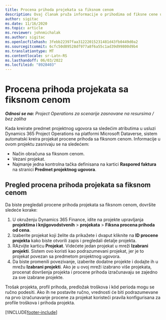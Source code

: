 ```yaml
---
title: Procena prihoda projekata sa fiksnom cenom
description: Ovaj članak pruža informacije o prihodima od fiksne cene u projektima.
author: sigitac
ms.date: 11/16/2020
ms.topic: article
ms.reviewer: johnmichalak
ms.author: sigitac
ms.openlocfilehash: 3febb22397faa31222015231481d43fb0449d0a2
ms.sourcegitcommit: 6cfc50d89528df977a8f6a55c1ad39d99800d9b4
ms.translationtype: MT
ms.contentlocale: sr-Latn-RS
ms.lasthandoff: 06/03/2022
ms.locfileid: "8928403"
---
```

# <a name="fixed-price-revenue-estimate-projects"></a>Procena prihoda projekata sa fiksnom cenom 

_**Odnosi se na:** Project Operations za scenarije zasnovane na resursima / bez zaliha_

Kada kreirate predmet projektnog ugovora sa sledećim atributima u usluzi Dynamics 365 Project Operations na platformi Microsoft Dataverse, sistem automatski kreira projekat procene prihoda sa fiksnom cenom. Informacije u ovom projektu zasnivaju se na sledećem:

  - Način obračuna sa fiksnom cenom.
  - Vezani projekat.
  - Najmanje jedna kontrolna tačka definisana na kartici **Raspored faktura** na stranici **Predmet projektnog ugovora**.

## <a name="review-fixed-price-revenue-estimates-projects"></a>Pregled procena prihoda projekata sa fiksnom cenom
Da biste pregledali procene prihoda projekata sa fiksnom cenom, dovršite sledeće korake:

1. U okruženju Dynamics 365 Finance, idite na projekte upravljanja **projektima i knjigovodstvenih** > **projekata** > **Fiksna procena prihoda od cena**.
2. Izaberite projekat koji želite da prikažete i dvaput kliknite na **ID procene projekta** kako biste otvorili zapis i pregledali detalje projekta.
3. RAzvijte karticu **Projekat**. Videćete jedan projekat u mreži **Izabrani projekti**. Sistem ovo koristi kao podrazumevani projekat, jer je to projekat povezan sa predmetom projektnog ugovora. 
4. Da biste promenili povezivanje, izaberite dodatne projekte i dodajte ih u mrežu **Izabrani projekti**. Ako je u ovoj mreži izabrano više projekata, procenat dovršenja projekta i procene prihoda izračunavaju se zajedno za sve izabrane projekte.

  Trošak projekta, profil prihoda, predložak troškova i kôd perioda mogu se ručno podesiti. Ako ih ne postavite ručno, vrednosti će biti podrazumevane na prvo izračunavanje procene za projekat koristeći pravila konfigurisana za profile troškova i prihoda projekta.



[!INCLUDE[footer-include](../includes/footer-banner.md)]